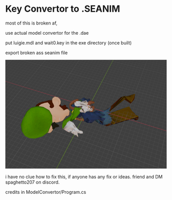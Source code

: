 # Key Convertor to .SEANIM 

most of this is broken af,

use actual model convertor for the .dae

put luigie.mdl and wait0.key in the exe directory (once built)

export broken ass seanim file

![hes dead](https://github.com/SaltySpaghetto/KeyConv/blob/main/showcase_broken.png?raw=true)

i have no clue how to fix this, if anyone has any fix or ideas.
friend and DM spaghetto207 on discord.

credits in ModelConvertor/Program.cs
